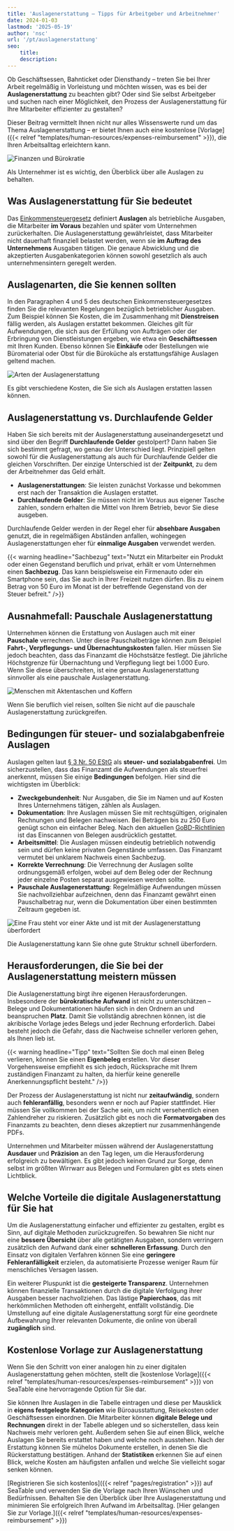 ```yaml
---
title: 'Auslagenerstattung – Tipps für Arbeitgeber und Arbeitnehmer'
date: 2024-01-03
lastmod: '2025-05-19'
author: 'nsc'
url: '/pt/auslagenerstattung'
seo:
    title:
    description:
---
```


Ob Geschäftsessen, Bahnticket oder Diensthandy – treten Sie bei Ihrer Arbeit regelmäßig in Vorleistung und möchten wissen, was es bei der **Auslagenerstattung** zu beachten gibt? Oder sind Sie selbst Arbeitgeber und suchen nach einer Möglichkeit, den Prozess der Auslagenerstattung für Ihre Mitarbeiter effizienter zu gestalten?

Dieser Beitrag vermittelt Ihnen nicht nur alles Wissenswerte rund um das Thema Auslagenerstattung – er bietet Ihnen auch eine kostenlose [Vorlage]({{< relref "templates/human-resources/expenses-reimbursement" >}}), die Ihren Arbeitsalltag erleichtern kann.

![Finanzen und Bürokratie](3d-rendering-finanzgeschaeftskonzept-fuer-steuerzahlungen-711x533.jpg)

Als Unternehmer ist es wichtig, den Überblick über alle Auslagen zu behalten.

## Was Auslagenerstattung für Sie bedeutet

Das [Einkommensteuergesetz](https://www.gesetze-im-internet.de/estg/) definiert **Auslagen** als betriebliche Ausgaben, die Mitarbeiter **im Voraus** bezahlen und später vom Unternehmen zurückerhalten. Die Auslagenerstattung gewährleistet, dass Mitarbeiter nicht dauerhaft finanziell belastet werden, wenn sie **im Auftrag des Unternehmens** Ausgaben tätigen. Die genaue Abwicklung und die akzeptierten Ausgabenkategorien können sowohl gesetzlich als auch unternehmensintern geregelt werden.

## Auslagenarten, die Sie kennen sollten

In den Paragraphen 4 und 5 des deutschen Einkommensteuergesetzes finden Sie die relevanten Regelungen bezüglich betrieblicher Ausgaben. Zum Beispiel können Sie Kosten, die im Zusammenhang mit **Dienstreisen** fällig werden, als Auslagen erstattet bekommen. Gleiches gilt für Aufwendungen, die sich aus der Erfüllung von Aufträgen oder der Erbringung von Dienstleistungen ergeben, wie etwa ein **Geschäftsessen** mit Ihren Kunden. Ebenso können Sie **Einkäufe** oder Bestellungen wie Büromaterial oder Obst für die Büroküche als erstattungsfähige Auslagen geltend machen.

![Arten der Auslagenerstattung](Pastel-Aesthetic-Minimalist-Lifestyle-Tips-List-Instagram-Post-2-711x711.png)

Es gibt verschiedene Kosten, die Sie sich als Auslagen erstatten lassen können.

## Auslagenerstattung vs. Durchlaufende Gelder

Haben Sie sich bereits mit der Auslagenerstattung auseinandergesetzt und sind über den Begriff **Durchlaufende Gelder** gestolpert? Dann haben Sie sich bestimmt gefragt, wo genau der Unterschied liegt. Prinzipiell gelten sowohl für die Auslagenerstattung als auch für Durchlaufende Gelder die gleichen Vorschriften. Der einzige Unterschied ist der **Zeitpunkt**, zu dem der Arbeitnehmer das Geld erhält.

- **Auslagenerstattungen**: Sie leisten zunächst Vorkasse und bekommen erst nach der Transaktion die Auslagen erstattet.
- **Durchlaufende Gelder**: Sie müssen nicht im Voraus aus eigener Tasche zahlen, sondern erhalten die Mittel von Ihrem Betrieb, bevor Sie diese ausgeben.

Durchlaufende Gelder werden in der Regel eher für **absehbare Ausgaben** genutzt, die in regelmäßigen Abständen anfallen, wohingegen Auslagenerstattungen eher für **einmalige Ausgaben** verwendet werden.

{{< warning headline="Sachbezug" text="Nutzt ein Mitarbeiter ein Produkt oder einen Gegenstand beruflich und privat, erhält er vom Unternehmen einen **Sachbezug**. Das kann beispielsweise ein Firmenauto oder ein Smartphone sein, das Sie auch in Ihrer Freizeit nutzen dürfen. Bis zu einem Betrag von 50 Euro im Monat ist der betreffende Gegenstand von der Steuer befreit." />}}

## Ausnahmefall: Pauschale Auslagenerstattung

Unternehmen können die Erstattung von Auslagen auch mit einer **Pauschale** verrechnen. Unter diese Pauschalbeträge können zum Beispiel **Fahrt-, Verpflegungs- und Übernachtungskosten** fallen. Hier müssen Sie jedoch beachten, dass das Finanzamt die Höchstsätze festlegt. Die jährliche Höchstgrenze für Übernachtung und Verpflegung liegt bei 1.000 Euro. Wenn Sie diese überschreiten, ist eine genaue Auslagenerstattung sinnvoller als eine pauschale Auslagenerstattung.

![Menschen mit Aktentaschen und Koffern](19320-711x284.jpg)

Wenn Sie beruflich viel reisen, sollten Sie nicht auf die pauschale Auslagenerstattung zurückgreifen.

## Bedingungen für steuer- und sozialabgabenfreie Auslagen

Auslagen gelten laut [§ 3 Nr. 50 EStG](https://www.gesetze-im-internet.de/estg/__3.html) als **steuer- und sozialabgabenfrei**. Um sicherzustellen, dass das Finanzamt die Aufwendungen als steuerfrei anerkennt, müssen Sie einige **Bedingungen** befolgen. Hier sind die wichtigsten im Überblick:

- **Zweckgebundenheit**: Nur Ausgaben, die Sie im Namen und auf Kosten Ihres Unternehmens tätigen, zählen als Auslagen.
- **Dokumentation**: Ihre Auslagen müssen Sie mit rechtsgültigen, originalen Rechnungen und Belegen nachweisen. Bei Beträgen bis zu 250 Euro genügt schon ein einfacher Beleg. Nach den aktuellen [GoBD-Richtlinien](https://ao.bundesfinanzministerium.de/ao/2021/Anhaenge/BMF-Schreiben-und-gleichlautende-Laendererlasse/Anhang-64/anhang-64.html) ist das Einscannen von Belegen ausdrücklich gestattet.
- **Arbeitsmittel**: Die Auslagen müssen eindeutig betrieblich notwendig sein und dürfen keine privaten Gegenstände umfassen. Das Finanzamt vermutet bei unklarem Nachweis einen Sachbezug.
- **Korrekte Verrechnung**: Die Verrechnung der Auslagen sollte ordnungsgemäß erfolgen, wobei auf dem Beleg oder der Rechnung jeder einzelne Posten separat ausgewiesen werden sollte.
- **Pauschale Auslagenerstattung**: Regelmäßige Aufwendungen müssen Sie nachvollziehbar aufzeichnen, denn das Finanzamt gewährt einen Pauschalbetrag nur, wenn die Dokumentation über einen bestimmten Zeitraum gegeben ist.

![Eine Frau steht vor einer Akte und ist mit der Auslagenerstattung überfordert](9276421-e1704291543704.jpg)

Die Auslagenerstattung kann Sie ohne gute Struktur schnell überfordern.

## Herausforderungen, die Sie bei der Auslagenerstattung meistern müssen

Die Auslagenerstattung birgt ihre eigenen Herausforderungen. Insbesondere der **bürokratische Aufwand** ist nicht zu unterschätzen – Belege und Dokumentationen häufen sich in den Ordnern an und beanspruchen **Platz**. Damit Sie vollständig abrechnen können, ist die akribische Vorlage jedes Belegs und jeder Rechnung erforderlich. Dabei besteht jedoch die Gefahr, dass die Nachweise schneller verloren gehen, als Ihnen lieb ist.

{{< warning headline="Tipp" text="Sollten Sie doch mal einen Beleg verlieren, können Sie einen **Eigenbeleg** erstellen. Vor dieser Vorgehensweise empfiehlt es sich jedoch, Rücksprache mit Ihrem zuständigen Finanzamt zu halten, da hierfür keine generelle Anerkennungspflicht besteht." />}}

Der Prozess der Auslagenerstattung ist nicht nur **zeitaufwändig**, sondern auch **fehleranfällig**, besonders wenn er noch auf Papier stattfindet. Hier müssen Sie vollkommen bei der Sache sein, um nicht versehentlich einen Zahlendreher zu riskieren. Zusätzlich gibt es noch die **Formatvorgaben** des Finanzamts zu beachten, denn dieses akzeptiert nur zusammenhängende PDFs.

Unternehmen und Mitarbeiter müssen während der Auslagenerstattung **Ausdauer** und **Präzision** an den Tag legen, um die Herausforderung erfolgreich zu bewältigen. Es gibt jedoch keinen Grund zur Sorge, denn selbst im größten Wirrwarr aus Belegen und Formularen gibt es stets einen Lichtblick.

## Welche Vorteile die digitale Auslagenerstattung für Sie hat

Um die Auslagenerstattung einfacher und effizienter zu gestalten, ergibt es Sinn, auf digitale Methoden zurückzugreifen. So bewahren Sie nicht nur eine **bessere Übersicht** über alle getätigten Ausgaben, sondern verringern zusätzlich den Aufwand dank einer **schnelleren Erfassung**. Durch den Einsatz von digitalen Verfahren können Sie eine **geringere Fehleranfälligkeit** erzielen, da automatisierte Prozesse weniger Raum für menschliches Versagen lassen.

Ein weiterer Pluspunkt ist die **gesteigerte Transparenz**. Unternehmen können finanzielle Transaktionen durch die digitale Verfolgung ihrer Ausgaben besser nachvollziehen. Das lästige **Papierchaos**, das mit herkömmlichen Methoden oft einhergeht, entfällt vollständig. Die Umstellung auf eine digitale Auslagenerstattung sorgt für eine geordnete Aufbewahrung Ihrer relevanten Dokumente, die online von überall **zugänglich** sind.

## Kostenlose Vorlage zur Auslagenerstattung

Wenn Sie den Schritt von einer analogen hin zu einer digitalen Auslagenerstattung gehen möchten, stellt die [kostenlose Vorlage]({{< relref "templates/human-resources/expenses-reimbursement" >}}) von SeaTable eine hervorragende Option für Sie dar.

Sie können Ihre Auslagen in die Tabelle eintragen und diese per Mausklick in **eigens festgelegte Kategorien** wie Büroausstattung, Reisekosten oder Geschäftsessen einordnen. Die Mitarbeiter können **digitale Belege und Rechnungen** direkt in der Tabelle ablegen und so sicherstellen, dass kein Nachweis mehr verloren geht. Außerdem sehen Sie auf einen Blick, welche Auslagen Sie bereits erstattet haben und welche noch ausstehen. Nach der Erstattung können Sie mühelos Dokumente erstellen, in denen Sie die Rückerstattung bestätigen. Anhand der **Statistiken** erkennen Sie auf einen Blick, welche Kosten am häufigsten anfallen und welche Sie vielleicht sogar senken können.

[Registrieren Sie sich kostenlos]({{< relref "pages/registration" >}}) auf SeaTable und verwenden Sie die Vorlage nach Ihren Wünschen und Bedürfnissen. Behalten Sie den Überblick über Ihre Auslagenerstattung und minimieren Sie erfolgreich Ihren Aufwand im Arbeitsalltag. [Hier gelangen Sie zur Vorlage.]({{< relref "templates/human-resources/expenses-reimbursement" >}})
